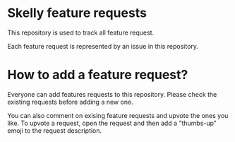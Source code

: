 # Skelly feature requests

This repository is used to track all feature request.

Each feature request is represented by an issue in this repository.

# How to add a feature request?

Everyone can add features requests to this repository. Please check the existing requests before adding a new one.

You can also comment on exising feature requests and upvote the ones you like. To upvote a request, open the request and then add a "thumbs-up" emoji to the request description.
